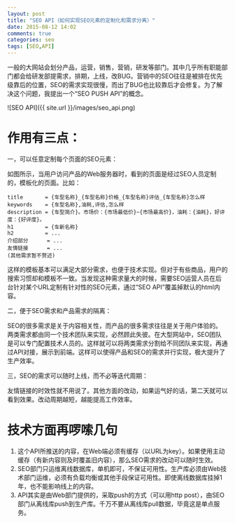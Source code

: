 ```yaml
---
layout: post
title: "SEO API（如何实现SEO元素的定制化和需求分离）"
date: 2015-08-12 14:02
comments: true
categories: seo
tags: [SEO,API]
---
```



一般的大网站会划分产品，运营，销售，营销，研发等部门。其中几乎所有职能部门都会给研发部提需求，排期，上线，改BUG。营销中的SEO往往是被排在优先级靠后的位置，SEO的需求实现很慢，而出了BUG也比较靠后才会修复。为了解决这个问题，我提出一个“SEO PUSH API”的概念。

![SEO API]({{ site.url }}/images/seo_api.png)

作用有三点：
==========

一，可以任意定制每个页面的SEO元素：

如图所示，当用户访问产品的Web服务器时，看到的页面是经过SEO人员定制的，模板化的页面。比如：

```
title       = {车型名称}_{车型名称}价格_{车型名称}评估_{车型名称}怎么样
keywords    = {车型名称},油耗,评估,怎么样
description = {车型简介}。市场价：{市场最低价}~{市场最高价}，油耗：{油耗}，好评度：{好评度}。
h1          = {车新名称}
h2          = ...
介绍部分      = ...
友情链接      = ...
(其他需求暂不赘述)
```

这样的模板基本可以满足大部分需求，也便于技术实现。但对于有些商品，用户的搜索习惯却和模板不一致。当发现这种需求量大的时候，需要SEO运营人员在后台针对某个URL定制有针对性的SEO元素，通过“SEO API”覆盖掉默认的html内容。

二，便于SEO需求和产品需求的隔离：

SEO的很多需求是关于内容相关性，而产品的很多需求往往是关于用户体验的。两类需求都由同一个技术团队来实现，必然顾此失彼。在大型网站中，SEO团队是可以专门配置技术人员的。这样就可以将两类需求分割给不同团队来实现，再通过API对接，展示到前端。这样可以使得产品和SEO的需求并行实现，极大提升了生产效率。

三，SEO的需求可以随时上线，而不必等迭代周期：

友情链接的时效性就不用说了。其他方面的改动，如果运气好的话，第二天就可以看到效果。改动周期越短，越能提高工作效率。


技术方面再啰嗦几句
==========
1. 这个API所推送的内容，在Web端必须有缓存（以URL为key）。如果使用主动缓存（有新内容则及时覆盖旧内容），那么SEO需求的改动可以随时生效。
2. SEO部门只运维离线数据库，单机即可，不保证可用性。生产库必须由Web技术部门运维，必须有负载均衡或其他手段保证可用性。即使离线数据库挂掉1年，也不能影响线上的内容。
3. API其实是由Web部门提供的，采取push的方式（可以用http post），由SEO部门从离线库push到生产库。千万不要从离线库pull数据，毕竟这是单点服务。